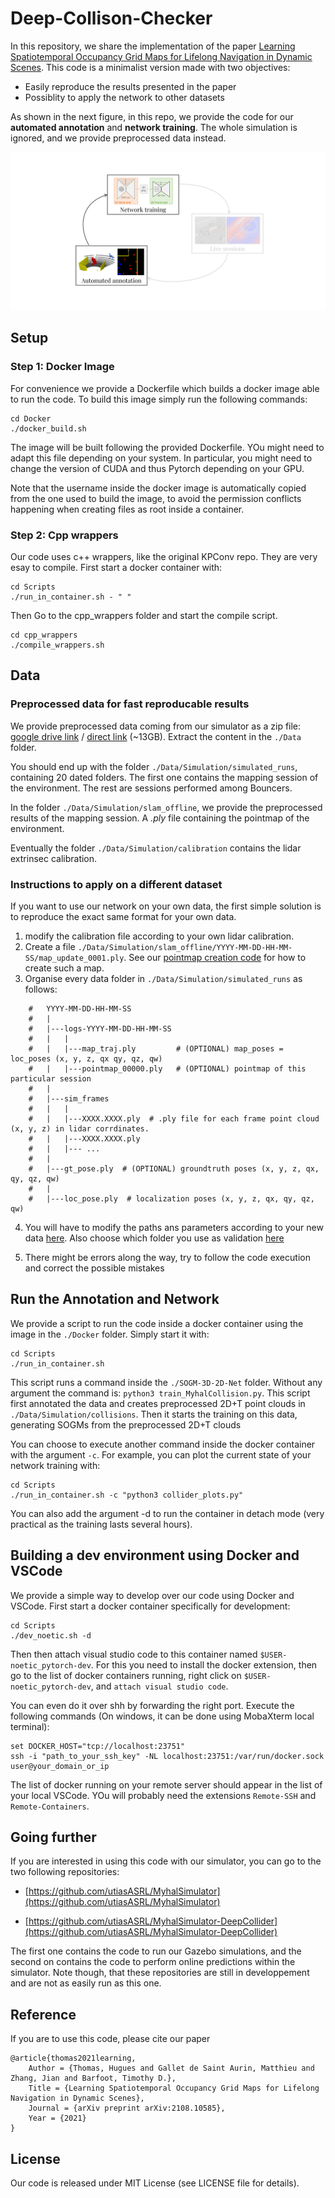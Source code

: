 # Deep-Collison-Checker

In this repository, we share the implementation of the paper [Learning Spatiotemporal Occupancy Grid Maps for Lifelong Navigation in Dynamic Scenes](https://arxiv.org/abs/2108.10585). This code is a minimalist version made with two objectives:
 - Easily reproduce the results presented in the paper
 - Possiblity to apply the network to other datasets

 As shown in the next figure, in this repo, we provide the code for our **automated annotation** and **network training**. The whole simulation is ignored, and we provide preprocessed data instead. 

![Intro figure](./Data/github_im.png)


## Setup 

### Step 1: Docker Image

For convenience we provide a Dockerfile which builds a docker image able to run the code. To build this image simply run the following commands:

```
cd Docker
./docker_build.sh
```

The image will be built following the provided Dockerfile. YOu might need to adapt this file depending on your system. In particular, you might need to change the version of CUDA and thus Pytorch depending on your GPU.

Note that the username inside the docker image is automatically copied from the one used to build the image, to avoid the permission conflicts happening when creating files as root inside a container.


### Step 2: Cpp wrappers 

Our code uses c++ wrappers, like the original KPConv repo. They are very esay to compile. First start a docker container with:

```
cd Scripts
./run_in_container.sh - " "
```

Then Go to the cpp_wrappers folder and start the compile script.

```
cd cpp_wrappers
./compile_wrappers.sh
```

## Data

### Preprocessed data for fast reproducable results

We provide preprocessed data coming from our simulator as a zip file: [google drive link](https://drive.google.com/file/d/14sKVC3UnxmLTbJi3IJcFGhGPMTDKNWq9/view?usp=sharing) / [direct link](ftp://asrl3.utias.utoronto.ca/2021-Myhal-Simulation/simulation_data.zip) (~13GB). Extract the content in the `./Data` folder. 

You should end up with the folder `./Data/Simulation/simulated_runs`, containing 20 dated folders. The first one contains the mapping session of the environment. The rest are sessions performed among Bouncers.

In the folder `./Data/Simulation/slam_offline`, we provide the preprocessed results of the mapping session. A *.ply* file containing the pointmap of the environment.

Eventually the folder `./Data/Simulation/calibration` contains the lidar extrinsec calibration.


### Instructions to apply on a different dataset

If you want to use our network on your own data, the first simple solution is to reproduce the exact same format for your own data. 

1) modify the calibration file according to your own lidar calibration.
2) Create a file `./Data/Simulation/slam_offline/YYYY-MM-DD-HH-MM-SS/map_update_0001.ply`. See our [pointmap creation code](SOGM-3D-2D-Net/datasets/MyhalCollision.py#L1724) for how to create such a map. 
3) Organise every data folder in `./Data/Simulation/simulated_runs` as follows:

```
    #   YYYY-MM-DD-HH-MM-SS
    #   |
    #   |---logs-YYYY-MM-DD-HH-MM-SS
    #   |   |
    #   |   |---map_traj.ply         # (OPTIONAL) map_poses = loc_poses (x, y, z, qx qy, qz, qw)
    #   |   |---pointmap_00000.ply   # (OPTIONAL) pointmap of this particular session
    #   |
    #   |---sim_frames
    #   |   |
    #   |   |---XXXX.XXXX.ply  # .ply file for each frame point cloud (x, y, z) in lidar corrdinates.
    #   |   |---XXXX.XXXX.ply
    #   |   |--- ...
    #   |
    #   |---gt_pose.ply  # (OPTIONAL) groundtruth poses (x, y, z, qx, qy, qz, qw)
    #   |
    #   |---loc_pose.ply  # localization poses (x, y, z, qx, qy, qz, qw)
```

4) You will have to modify the paths ans parameters according to your new data [here](SOGM-3D-2D-Net/train_MyhalCollision.py#L283-L303). Also choose which folder you use as validation [here](SOGM-3D-2D-Net/train_MyhalCollision.py#L312)

5) There might be errors along the way, try to follow the code execution and correct the possible mistakes


## Run the Annotation and Network

We provide a script to run the code inside a docker container using the image in the `./Docker` folder. Simply start it with:

```
cd Scripts
./run_in_container.sh
```

This script runs a command inside the `./SOGM-3D-2D-Net` folder. Without any argument the command is: `python3 train_MyhalCollision.py`. This script first annotated the data and creates preprocessed 2D+T point clouds in `./Data/Simulation/collisions`. Then it starts the training on this data, generating SOGMs from the preprocessed 2D+T clouds

You can choose to execute another command inside the docker container with the argument `-c`. For example, you can plot the current state of your network training with:

```
cd Scripts
./run_in_container.sh -c "python3 collider_plots.py"
```

You can also add the argument -d to run the container in detach mode (very practical as the training lasts several hours).


## Building a dev environment using Docker and VSCode

We provide a simple way to develop over our code using Docker and VSCode. First start a docker container specifically for development:

```
cd Scripts
./dev_noetic.sh -d
```

Then then attach visual studio code to this container named `$USER-noetic_pytorch-dev`. For this you need to install the docker extension, then go to the list of docker containers running, right click on `$USER-noetic_pytorch-dev`, and `attach visual studio code`.

You can even do it over shh by forwarding the right port. Execute the following commands (On windows, it can be done using MobaXterm local terminal):

```
set DOCKER_HOST="tcp://localhost:23751"
ssh -i "path_to_your_ssh_key" -NL localhost:23751:/var/run/docker.sock  user@your_domain_or_ip
```

The list of docker running on your remote server should appear in the list of your local VSCode. YOu will probably need the extensions `Remote-SSH` and `Remote-Containers`.


## Going further

If you are interested in using this code with our simulator, you can go to the two following repositories:

- [https://github.com/utiasASRL/MyhalSimulator](https://github.com/utiasASRL/MyhalSimulator)

- [https://github.com/utiasASRL/MyhalSimulator-DeepCollider](https://github.com/utiasASRL/MyhalSimulator-DeepCollider)

The first one contains the code to run our Gazebo simulations, and the second on contains the code to perform online predictions within the simulator. Note though, that these repositories are still in developpement and are not as easily run as this one.


## Reference

If you are to use this code, please cite our paper

```
@article{thomas2021learning,
    Author = {Thomas, Hugues and Gallet de Saint Aurin, Matthieu and Zhang, Jian and Barfoot, Timothy D.},
    Title = {Learning Spatiotemporal Occupancy Grid Maps for Lifelong Navigation in Dynamic Scenes},
    Journal = {arXiv preprint arXiv:2108.10585},
    Year = {2021}
}
```

## License
Our code is released under MIT License (see LICENSE file for details).
